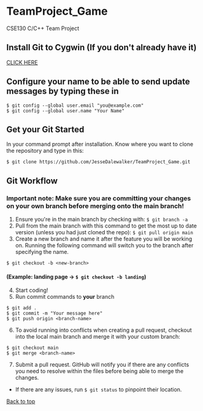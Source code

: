 # TeamProject_Game
CSE130 C/C++ Team Project

## Install Git to Cygwin (If you don't already have it)
[CLICK HERE](https://git-scm.com/download/win)

## Configure your name to be able to send update messages by typing these in
```
$ git config --global user.email "you@example.com"
$ git config --global user.name "Your Name"
```

## Get your Git Started
In your command prompt after installation. Know where you want to clone the repository and type in this:
```
$ git clone https://github.com/JesseDalewalker/TeamProject_Game.git
```

## Git Workflow
### **Important note:** Make sure you are committing your changes on your own branch before merging onto the main branch!
1. Ensure you're in the main branch by checking with: `$ git branch -a`
2. Pull from the main branch with this command to get the most up to date version (unless you had just cloned the repo): `$ git pull origin main`
3. Create a new branch and name it after the feature you will be working on. Running the following command will switch you to the branch after specifying the name.
```
$ git checkout -b <new-branch>
```
#### (Example: landing page -> `$ git checkout -b landing`)
4. Start coding!
5. Run commit commands to **your** branch
```
$ git add .
$ git commit -m "Your message here"
$ git push origin <branch-name>
```
6. To avoid running into conflicts when creating a pull request, checkout into the local main branch and merge it with your custom branch:
```
$ git checkout main
$ git merge <branch-name>
```
7. Submit a pull request. GitHub will notify you if there are any conflicts you need to resolve within the files before being able to merge the changes.
- If there are any issues, run `$ git status` to pinpoint their location.

[Back to top](https://github.com/JesseDalewalker/TeamProject_Game)

